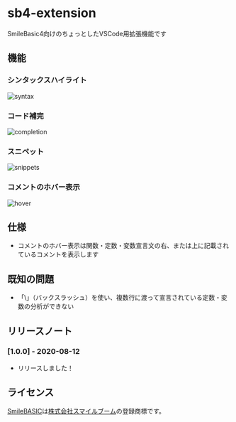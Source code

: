 # sb4-extension

SmileBasic4向けのちょっとしたVSCode用拡張機能です

## 機能

### シンタックスハイライト
![syntax](https://user-images.githubusercontent.com/44780846/89897565-308c8f80-dc1a-11ea-88e2-57390b3c9a4f.png)

### コード補完
![completion](https://user-images.githubusercontent.com/44780846/89897597-3edaab80-dc1a-11ea-96d8-45ecc6f848db.gif)

### スニペット
![snippets](https://user-images.githubusercontent.com/44780846/89897643-4b5f0400-dc1a-11ea-88ee-cf85765a45fa.gif)

### コメントのホバー表示
![hover](https://user-images.githubusercontent.com/44780846/89897673-574ac600-dc1a-11ea-9c71-b6a7ddf83c17.gif)

## 仕様

- コメントのホバー表示は関数・定数・変数宣言文の右、または上に記載されているコメントを表示します

## 既知の問題

- 「\」（バックスラッシュ）を使い、複数行に渡って宣言されている定数・変数の分析ができない

## リリースノート
### [1.0.0] - 2020-08-12

- リリースしました！

## ライセンス

[SmileBASIC](https://www.petc4.smilebasic.com/)は[株式会社スマイルブーム](https://smileboom.com/)の登録商標です。

